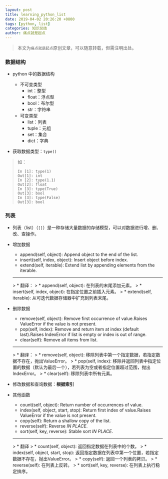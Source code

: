 ```yaml
---
layout: post
title: learning_python_list
date: 2019-04-02 20:26:20 +0800
tags: [python, list]
categories: 知识总结
author: 痛点就是起点
---
```


> 本文为`痛点就是起点`原创文章，可以随意转载，但需注明出处。

### 数据结构
* python 中的数据结构
    * 不可变类型
        * int：整型
        * float：浮点型
        * bool：布尔型
        * str：字符串
    * 可变类型
        * list：列表
        * tuple：元组
        * set：集合
        * dict：字典

* 获取数据类型：`type()`
> 如：
> ```ipython
> In [1]: type(1)
> Out[1]: int
> In [2]: type(1.1)
> Out[2]: float
> In [3]: type(True)
> Out[3]: bool
> In [3]: type(False)
> Out[3]: bool 
> ```

### 列表
* 列表（list）（`[]`）是一种存储大量数据的存储模型，可以对数据进行增、删、改、查操作。
* 增加数据
    * append(self, object): Append object to the end of the list.
    * insert(self, index, object): Insert object before index.
    * extend(self, iterable): Extend list by appending elements from the iterable.
    <hr />
    > * 翻译：
    > * append(self, object): 在列表的末尾添加元素。
    > * insert(self, index, object): 在指定位置之前插入元素。
    > * extend(self, iterable): 从可迭代数据存储器中扩充到列表末尾。

* 删除数据
    * remove(self, object): Remove first occurrence of value.Raises ValueError if the value is not present.
    * pop(self, index): Remove and return item at index (default last).Raises IndexError  if list is empty or index is out of range.
    * clear(self): Remove all items from list.
    <hr />
    > * 翻译：
    > * remove(self, object): 移除列表中第一个指定数据，若指定数据不存在，抛出ValueError。
    > * pop(self, index): 移除并返回列表中指定位置的数据（默认为最后一个），若列表为空或者指定位置超过范围，抛出IndexError。
    > * clear(self): 移除列表中所有元素。

* 修改数据和查询数据：**根据索引**

* 其他函数
    * count(self, object): Return number of occurrences of value.
    * index(self, object, start, stop): Return first index of value.Raises ValueError if the value is not present.
    * copy(self): Return a shallow copy of the list.
    * reverse(self): Reverse *IN PLACE*.
    * sort(self, key, reverse): Stable sort *IN PLACE*.
    <hr />
    > * 翻译
    > * count(self, object): 返回指定数据在列表中的个数。
    > * index(self, object, start, stop): 返回指定数据在列表中第一个位置，若指定数据不存在，抛出ValueError。
    > * copy(self): 返回一个列表的拷贝。
    > * reverse(self): 在列表上反转。
    > * sort(self, key, reverse): 在列表上执行稳定排序。
